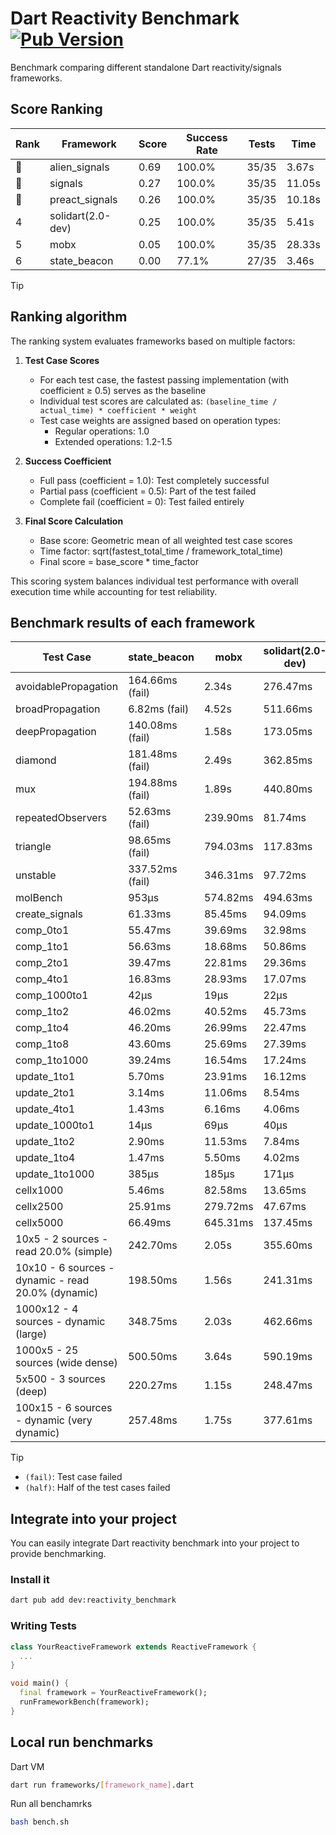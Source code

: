 # Dart Reactivity Benchmark [![Pub Version](https://img.shields.io/pub/v/reactivity_benchmark)](https://pub.dev/packages/reactivity_benchmark)

Benchmark comparing different standalone Dart reactivity/signals frameworks.

## Score Ranking

<!-- ranking start -->
| Rank | Framework | Score | Success Rate | Tests | Time |
|------|-----------|-------|--------------|-------|------|
| 🥇 | alien_signals | 0.69 | 100.0% | 35/35 | 3.67s |
| 🥈 | signals | 0.27 | 100.0% | 35/35 | 11.05s |
| 🥉 | preact_signals | 0.26 | 100.0% | 35/35 | 10.18s |
| 4 | solidart(2.0-dev) | 0.25 | 100.0% | 35/35 | 5.41s |
| 5 | mobx | 0.05 | 100.0% | 35/35 | 28.33s |
| 6 | state_beacon | 0.00 | 77.1% | 27/35 | 3.46s |

<!-- ranking end -->

> [!TIP]
> ## Ranking algorithm
>
> The ranking system evaluates frameworks based on multiple factors:
>
> 1. **Test Case Scores**
>    - For each test case, the fastest passing implementation (with coefficient ≥ 0.5) serves as the baseline
>    - Individual test scores are calculated as: `(baseline_time / actual_time) * coefficient * weight`
>    - Test case weights are assigned based on operation types:
>      - Regular operations: 1.0
>      - Extended operations: 1.2-1.5
>
> 2. **Success Coefficient**
>    - Full pass (coefficient = 1.0): Test completely successful
>    - Partial pass (coefficient = 0.5): Part of the test failed
>    - Complete fail (coefficient = 0): Test failed entirely
>
> 3. **Final Score Calculation**
>    - Base score: Geometric mean of all weighted test case scores
>    - Time factor: sqrt(fastest_total_time / framework_total_time)
>    - Final score = base_score * time_factor
>
> This scoring system balances individual test performance with overall execution time while accounting for test reliability.

## Benchmark results of each framework

<!-- test-case start -->
| Test Case | state_beacon | mobx | solidart(2.0-dev) | preact_signals | signals | alien_signals |
|---|---|---|---|---|---|---|
| avoidablePropagation | 164.66ms (fail) | 2.34s | 276.47ms | 198.21ms | 213.00ms | 183.51ms |
| broadPropagation | 6.82ms (fail) | 4.52s | 511.66ms | 447.98ms | 454.45ms | 346.46ms |
| deepPropagation | 140.08ms (fail) | 1.58s | 173.05ms | 178.86ms | 169.74ms | 124.65ms |
| diamond | 181.48ms (fail) | 2.49s | 362.85ms | 278.27ms | 281.27ms | 230.38ms |
| mux | 194.88ms (fail) | 1.89s | 440.80ms | 402.17ms | 450.37ms | 369.04ms |
| repeatedObservers | 52.63ms (fail) | 239.90ms | 81.74ms | 39.48ms | 44.61ms | 45.22ms |
| triangle | 98.65ms (fail) | 794.03ms | 117.83ms | 98.21ms | 99.67ms | 84.89ms |
| unstable | 337.52ms (fail) | 346.31ms | 97.72ms | 70.04ms | 79.50ms | 67.06ms |
| molBench | 953μs | 574.82ms | 494.63ms | 484.85ms | 486.69ms | 485.80ms |
| create_signals | 61.33ms | 85.45ms | 94.09ms | 5.27ms | 27.59ms | 18.65ms |
| comp_0to1 | 55.47ms | 39.69ms | 32.98ms | 21.94ms | 11.98ms | 8.88ms |
| comp_1to1 | 56.63ms | 18.68ms | 50.86ms | 13.78ms | 30.08ms | 4.28ms |
| comp_2to1 | 39.47ms | 22.81ms | 29.36ms | 17.72ms | 11.57ms | 2.36ms |
| comp_4to1 | 16.83ms | 28.93ms | 17.07ms | 7.87ms | 2.18ms | 8.04ms |
| comp_1000to1 | 42μs | 19μs | 22μs | 4μs | 4μs | 4μs |
| comp_1to2 | 46.02ms | 40.52ms | 45.73ms | 20.52ms | 18.77ms | 16.38ms |
| comp_1to4 | 46.20ms | 26.99ms | 22.47ms | 32.50ms | 11.11ms | 11.81ms |
| comp_1to8 | 43.60ms | 25.69ms | 27.39ms | 8.95ms | 6.39ms | 5.04ms |
| comp_1to1000 | 39.24ms | 16.54ms | 17.24ms | 5.76ms | 4.25ms | 3.58ms |
| update_1to1 | 5.70ms | 23.91ms | 16.12ms | 8.64ms | 8.96ms | 10.32ms |
| update_2to1 | 3.14ms | 11.06ms | 8.54ms | 4.37ms | 4.48ms | 2.28ms |
| update_4to1 | 1.43ms | 6.16ms | 4.06ms | 2.19ms | 2.22ms | 2.50ms |
| update_1000to1 | 14μs | 69μs | 40μs | 21μs | 22μs | 25μs |
| update_1to2 | 2.90ms | 11.53ms | 7.84ms | 4.70ms | 4.47ms | 5.02ms |
| update_1to4 | 1.47ms | 5.50ms | 4.02ms | 2.15ms | 2.29ms | 2.51ms |
| update_1to1000 | 385μs | 185μs | 171μs | 969μs | 53μs | 47μs |
| cellx1000 | 5.46ms | 82.58ms | 13.65ms | 9.78ms | 9.91ms | 7.11ms |
| cellx2500 | 25.91ms | 279.72ms | 47.67ms | 26.96ms | 35.99ms | 19.63ms |
| cellx5000 | 66.49ms | 645.31ms | 137.45ms | 72.47ms | 78.15ms | 44.86ms |
| 10x5 - 2 sources - read 20.0% (simple) | 242.70ms | 2.05s | 355.60ms | 438.67ms | 507.07ms | 232.47ms |
| 10x10 - 6 sources - dynamic - read 20.0% (dynamic) | 198.50ms | 1.56s | 241.31ms | 270.58ms | 282.02ms | 178.31ms |
| 1000x12 - 4 sources - dynamic (large) | 348.75ms | 2.03s | 462.66ms | 3.62s | 3.77s | 280.22ms |
| 1000x5 - 25 sources (wide dense) | 500.50ms | 3.64s | 590.19ms | 2.71s | 3.25s | 412.16ms |
| 5x500 - 3 sources (deep) | 220.27ms | 1.15s | 248.47ms | 231.41ms | 221.46ms | 191.43ms |
| 100x15 - 6 sources - dynamic (very dynamic) | 257.48ms | 1.75s | 377.61ms | 449.03ms | 475.99ms | 263.45ms |

<!-- test-case end -->

> [!TIP]
> - `(fail)`: Test case failed
> - `(half)`: Half of the test cases failed

## Integrate into your project

You can easily integrate Dart reactivity benchmark into your project to provide benchmarking.

### Install it

```bash
dart pub add dev:reactivity_benchmark
```

### Writing Tests

```dart
class YourReactiveFramework extends ReactiveFramework {
  ...
}

void main() {
  final framework = YourReactiveFramework();
  runFrameworkBench(framework);
}
```

## Local run benchmarks

Dart VM
```bash
dart run frameworks/[framework_name].dart
```

Run all benchamrks
```bash
bash bench.sh
```
